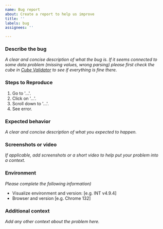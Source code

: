 ```yaml
---
name: Bug report
about: Create a report to help us improve
title: ''
labels: bug
assignees: ''

---
```


### Describe the bug
_A clear and concise description of what the bug is. If it
seems connected to some data problem (missing values, wrong parsing) please
first check the cube in
[Cube Validator](https://cube-validator.lindas.admin.ch/select) to see if
everything is fine there._ 

### Steps to Reproduce
1. Go to '...'.
2. Click on '...'.
3. Scroll down to '...'.
4. See error.

### Expected behavior
_A clear and concise description of what you expected to happen._

### Screenshots or video
_If applicable, add screenshots or a short video to help put your problem into a context._

### Environment
_Please complete the following information)_
- Visualize environment and version: [e.g. INT v4.9.4]
- Browser and version [e.g. Chrome 132]

### Additional context
_Add any other context about the problem here._
